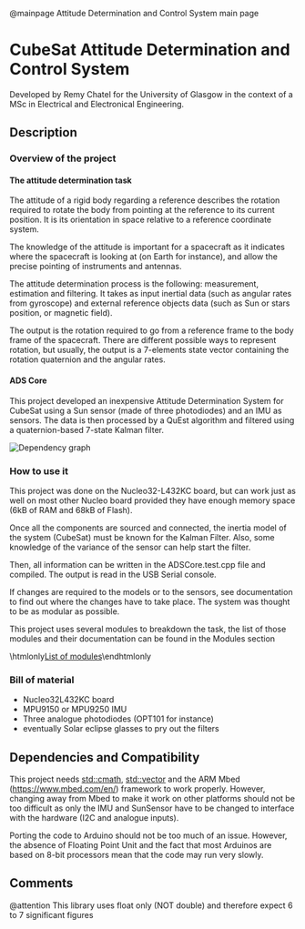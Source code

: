 @mainpage Attitude Determination and Control System main page

# CubeSat Attitude Determination and Control System

Developed by Remy Chatel for the University of Glasgow in the context of
a MSc in Electrical and Electronical Engineering.

## Description
### Overview of the project
#### The attitude determination task
The attitude of a rigid body regarding a reference describes the rotation
required to rotate the body from pointing at the reference to its current
position. It is its orientation in space relative to a reference coordinate
system.

The knowledge of the attitude is important for a spacecraft as it indicates
where the spacecraft is looking at (on Earth for instance), and allow the
precise pointing of instruments and antennas.

The attitude determination process is the following: measurement, estimation
and filtering. It takes as input inertial data (such as angular rates from gyroscope)
and external reference objects data (such as Sun or stars position, or magnetic field).

The output is the rotation required to go from a reference frame to the body frame
of the spacecraft. There are different possible ways to represent rotation, but
usually, the output is a 7-elements state vector containing the rotation quaternion
and the angular rates.

#### ADS Core
This project developed an inexpensive Attitude Determination System for CubeSat
using a Sun sensor (made of three photodiodes) and an IMU as sensors. The data
is then processed by a QuEst algorithm and filtered using a quaternion-based 7-state
Kalman filter. 

![Dependency graph](_a_d_s_core_8h__incl.png)

### How to use it
This project was done on the Nucleo32-L432KC board, but can work just as well
on most other Nucleo board provided they have enough memory space (6kB of RAM
and 68kB of Flash).

Once all the components are sourced and connected, the inertia model of the system
(CubeSat) must be known for the Kalman Filter. Also, some knowledge of the variance
of the sensor can help start the filter.

Then, all information can be written in the ADSCore.test.cpp file and compiled. The
output is read in the USB Serial console.

If changes are required to the models or to the sensors, see documentation to find
out where the changes have to take place. The system was thought to be as modular
as possible.

This project uses several modules to breakdown the task, the list of those modules
and their documentation can be found in the Modules section

\htmlonly<a href="modules.html">List of modules</a>\endhtmlonly

### Bill of material
- Nucleo32L432KC board
- MPU9150 or MPU9250 IMU
- Three analogue photodiodes (OPT101 for instance)
- eventually Solar eclipse glasses to pry out the filters

## Dependencies and Compatibility
This project needs <std::cmath>, <std::vector> and the ARM Mbed
(https://www.mbed.com/en/) framework to work properly. However, changing away
from Mbed to make it work on other platforms should not be too difficult as only
the IMU and SunSensor have to be changed to interface with the hardware
(I2C and analogue inputs).

Porting the code to Arduino should not be too much of an issue.
However, the absence of Floating Point Unit and the fact that most Arduinos are
based on 8-bit processors mean that the code may run very slowly. 

## Comments
@attention This library uses float only (NOT double) and therefore
expect 6 to 7 significant figures
